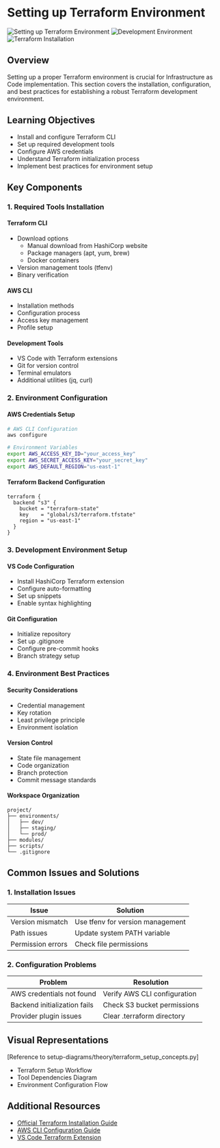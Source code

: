 # Setting up Terraform Environment
![Setting up Terraform Environment](/02-terraform-setup/02-diagrams/02-theory-diagrams/terraform_setup_concepts.png)
![Development Environment](/02-terraform-setup/02-diagrams/02-theory-diagrams/development_environment_setup.png)
![Terraform Installation](/02-terraform-setup/02-diagrams/02-theory-diagrams/terraform_installation_and_setup.png)

## Overview
Setting up a proper Terraform environment is crucial for Infrastructure as Code implementation. This section covers the installation, configuration, and best practices for establishing a robust Terraform development environment.

## Learning Objectives
- Install and configure Terraform CLI
- Set up required development tools
- Configure AWS credentials
- Understand Terraform initialization process
- Implement best practices for environment setup

## Key Components

### 1. Required Tools Installation
#### Terraform CLI
- Download options
  - Manual download from HashiCorp website
  - Package managers (apt, yum, brew)
  - Docker containers
- Version management tools (tfenv)
- Binary verification

#### AWS CLI
- Installation methods
- Configuration process
- Access key management
- Profile setup

#### Development Tools
- VS Code with Terraform extensions
- Git for version control
- Terminal emulators
- Additional utilities (jq, curl)

### 2. Environment Configuration

#### AWS Credentials Setup
```bash
# AWS CLI Configuration
aws configure

# Environment Variables
export AWS_ACCESS_KEY_ID="your_access_key"
export AWS_SECRET_ACCESS_KEY="your_secret_key"
export AWS_DEFAULT_REGION="us-east-1"
```

#### Terraform Backend Configuration
```hcl
terraform {
  backend "s3" {
    bucket = "terraform-state"
    key    = "global/s3/terraform.tfstate"
    region = "us-east-1"
  }
}
```

### 3. Development Environment Setup

#### VS Code Configuration
- Install HashiCorp Terraform extension
- Configure auto-formatting
- Set up snippets
- Enable syntax highlighting

#### Git Configuration
- Initialize repository
- Set up .gitignore
- Configure pre-commit hooks
- Branch strategy setup

### 4. Environment Best Practices

#### Security Considerations
- Credential management
- Key rotation
- Least privilege principle
- Environment isolation

#### Version Control
- State file management
- Code organization
- Branch protection
- Commit message standards

#### Workspace Organization
```plaintext
project/
├── environments/
│   ├── dev/
│   ├── staging/
│   └── prod/
├── modules/
├── scripts/
└── .gitignore
```

## Common Issues and Solutions

### 1. Installation Issues
| Issue | Solution |
|-------|----------|
| Version mismatch | Use tfenv for version management |
| Path issues | Update system PATH variable |
| Permission errors | Check file permissions |

### 2. Configuration Problems
| Problem | Resolution |
|---------|------------|
| AWS credentials not found | Verify AWS CLI configuration |
| Backend initialization fails | Check S3 bucket permissions |
| Provider plugin issues | Clear .terraform directory |

## Visual Representations
[Reference to setup-diagrams/theory/terraform_setup_concepts.py]
- Terraform Setup Workflow
- Tool Dependencies Diagram
- Environment Configuration Flow

## Additional Resources
- [Official Terraform Installation Guide](https://learn.hashicorp.com/tutorials/terraform/install-cli)
- [AWS CLI Configuration Guide](https://docs.aws.amazon.com/cli/latest/userguide/cli-configure-quickstart.html)
- [VS Code Terraform Extension](https://marketplace.visualstudio.com/items?itemName=HashiCorp.terraform)
